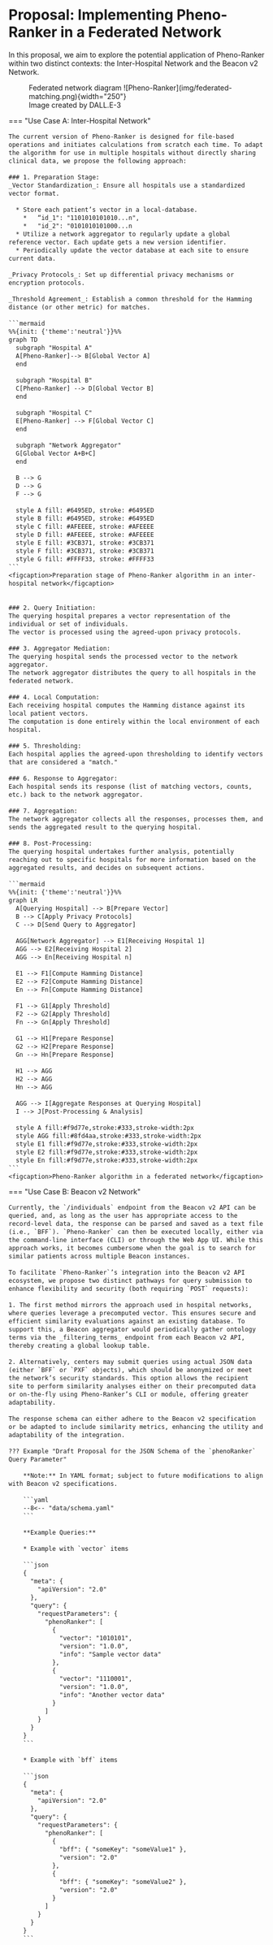 # Proposal: Implementing Pheno-Ranker in a Federated Network

In this proposal, we aim to explore the potential application of Pheno-Ranker within two distinct contexts: the Inter-Hospital Network and the Beacon v2 Network.

<figure markdown>
 Federated network diagram
 ![Pheno-Ranker](img/federated-matching.png){width="250"}
 <figcaption>Image created by DALL.E-3</figcaption>
</figure>

=== "Use Case A: Inter-Hospital Network"

    The current version of Pheno-Ranker is designed for file-based operations and initiates calculations from scratch each time. To adapt the algorithm for use in multiple hospitals without directly sharing clinical data, we propose the following approach:
    
    ### 1. Preparation Stage:
    _Vector Standardization_: Ensure all hospitals use a standardized vector format.
    
      *	Store each patient’s vector in a local-database.
      	*	“id_1": "1101010101010...n",
      	*	"id_2": "0101010101000...n
      *	Utilize a network aggregator to regularly update a global reference vector. Each update gets a new version identifier.
      *	Periodically update the vector database at each site to ensure current data.
    
    _Privacy Protocols_: Set up differential privacy mechanisms or encryption protocols.
    
    _Threshold Agreement_: Establish a common threshold for the Hamming distance (or other metric) for matches.
    
    ```mermaid
    %%{init: {'theme':'neutral'}}%%
    graph TD
      subgraph "Hospital A"
      A[Pheno-Ranker]--> B[Global Vector A]
      end
    
      subgraph "Hospital B"
      C[Pheno-Ranker] --> D[Global Vector B]
      end
    
      subgraph "Hospital C"
      E[Pheno-Ranker] --> F[Global Vector C]
      end
    
      subgraph "Network Aggregator"
      G[Global Vector A+B+C]
      end
    
      B --> G
      D --> G
      F --> G
    
      style A fill: #6495ED, stroke: #6495ED
      style B fill: #6495ED, stroke: #6495ED
      style C fill: #AFEEEE, stroke: #AFEEEE
      style D fill: #AFEEEE, stroke: #AFEEEE
      style E fill: #3CB371, stroke: #3CB371
      style F fill: #3CB371, stroke: #3CB371
      style G fill: #FFFF33, stroke: #FFFF33
    ```
    <figcaption>Preparation stage of Pheno-Ranker algorithm in an inter-hospital network</figcaption>
    
    
    ### 2. Query Initiation:
    The querying hospital prepares a vector representation of the individual or set of individuals.
    The vector is processed using the agreed-upon privacy protocols.
    
    ### 3. Aggregator Mediation:
    The querying hospital sends the processed vector to the network aggregator.
    The network aggregator distributes the query to all hospitals in the federated network.
    
    ### 4. Local Computation:
    Each receiving hospital computes the Hamming distance against its local patient vectors.
    The computation is done entirely within the local environment of each hospital.
    
    ### 5. Thresholding:
    Each hospital applies the agreed-upon thresholding to identify vectors that are considered a "match."
    
    ### 6. Response to Aggregator:
    Each hospital sends its response (list of matching vectors, counts, etc.) back to the network aggregator.
    
    ### 7. Aggregation:
    The network aggregator collects all the responses, processes them, and sends the aggregated result to the querying hospital.
    
    ### 8. Post-Processing:
    The querying hospital undertakes further analysis, potentially reaching out to specific hospitals for more information based on the aggregated results, and decides on subsequent actions.      
    
    ```mermaid
    %%{init: {'theme':'neutral'}}%%
    graph LR
      A[Querying Hospital] --> B[Prepare Vector]
      B --> C[Apply Privacy Protocols]
      C --> D[Send Query to Aggregator]
    
      AGG[Network Aggregator] --> E1[Receiving Hospital 1]
      AGG --> E2[Receiving Hospital 2]
      AGG --> En[Receiving Hospital n]
    
      E1 --> F1[Compute Hamming Distance]
      E2 --> F2[Compute Hamming Distance]
      En --> Fn[Compute Hamming Distance]
    
      F1 --> G1[Apply Threshold]
      F2 --> G2[Apply Threshold]
      Fn --> Gn[Apply Threshold]
    
      G1 --> H1[Prepare Response]
      G2 --> H2[Prepare Response]
      Gn --> Hn[Prepare Response]
    
      H1 --> AGG
      H2 --> AGG
      Hn --> AGG
    
      AGG --> I[Aggregate Responses at Querying Hospital]
      I --> J[Post-Processing & Analysis]
    
      style A fill:#f9d77e,stroke:#333,stroke-width:2px
      style AGG fill:#8fd4aa,stroke:#333,stroke-width:2px
      style E1 fill:#f9d77e,stroke:#333,stroke-width:2px
      style E2 fill:#f9d77e,stroke:#333,stroke-width:2px
      style En fill:#f9d77e,stroke:#333,stroke-width:2px
    ```
    <figcaption>Pheno-Ranker algorithm in a federated network</figcaption>
    
=== "Use Case B: Beacon v2 Network"
    
    Currently, the `/individuals` endpoint from the Beacon v2 API can be queried, and, as long as the user has appropriate access to the record-level data, the response can be parsed and saved as a text file (i.e., `BFF`). `Pheno-Ranker` can then be executed locally, either via the command-line interface (CLI) or through the Web App UI. While this approach works, it becomes cumbersome when the goal is to search for similar patients across multiple Beacon instances.  

    To facilitate `Pheno-Ranker`’s integration into the Beacon v2 API ecosystem, we propose two distinct pathways for query submission to enhance flexibility and security (both requiring `POST` requests):
    
    1. The first method mirrors the approach used in hospital networks, where queries leverage a precomputed vector. This ensures secure and efficient similarity evaluations against an existing database. To support this, a Beacon aggregator would periodically gather ontology terms via the _filtering_terms_ endpoint from each Beacon v2 API, thereby creating a global lookup table.

    2. Alternatively, centers may submit queries using actual JSON data (either `BFF` or `PXF` objects), which should be anonymized or meet the network’s security standards. This option allows the recipient site to perform similarity analyses either on their precomputed data or on-the-fly using Pheno-Ranker’s CLI or module, offering greater adaptability.

    The response schema can either adhere to the Beacon v2 specification or be adapted to include similarity metrics, enhancing the utility and adaptability of the integration.

    ??? Example "Draft Proposal for the JSON Schema of the `phenoRanker` Query Parameter" 

        **Note:** In YAML format; subject to future modifications to align with Beacon v2 specifications.
       
        ```yaml
        --8<-- "data/schema.yaml"
        ```

        **Example Queries:**

        * Example with `vector` items

        ```json
        {
          "meta": {
            "apiVersion": "2.0"
          },
          "query": {
            "requestParameters": {
              "phenoRanker": [
                {
                  "vector": "1010101",
                  "version": "1.0.0",
                  "info": "Sample vector data"
                },
                {
                  "vector": "1110001",
                  "version": "1.0.0",
                  "info": "Another vector data"
                }
              ]
            }
          }
        }
        ```
      
        * Example with `bff` items

        ```json
        {
          "meta": {
            "apiVersion": "2.0"
          },
          "query": {
            "requestParameters": {
              "phenoRanker": [
                {
                  "bff": { "someKey": "someValue1" },
                  "version": "2.0"
                },
                {
                  "bff": { "someKey": "someValue2" },
                  "version": "2.0"
                }
              ]
            }
          }
        }
        ``` 
